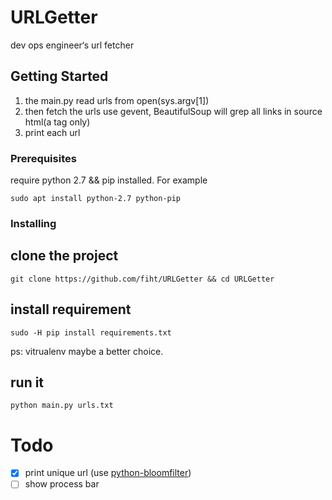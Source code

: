 # URLGetter
dev ops engineer‘s url fetcher

## Getting Started
1. the main.py read urls from open(sys.argv[1])
2. then fetch the urls use gevent, BeautifulSoup will grep all links in source html(a tag only)
3. print each url

### Prerequisites

require python 2.7 && pip installed. For example

```
sudo apt install python-2.7 python-pip
```

### Installing
## clone the project

```
git clone https://github.com/fiht/URLGetter && cd URLGetter
```

## install requirement

```
sudo -H pip install requirements.txt
```

ps: vitrualenv maybe a better choice.

## run it

```
python main.py urls.txt
```

# Todo

- [x] print unique url (use [python-bloomfilter](https://github.com/jaybaird/python-bloomfilter))
- [ ] show process bar